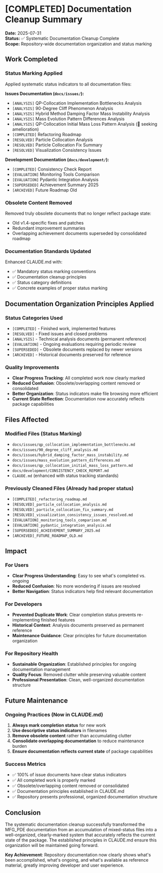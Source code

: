 # [COMPLETED] Documentation Cleanup Summary

**Date:** 2025-07-31  
**Status:** ✅ Systematic Documentation Cleanup Complete  
**Scope:** Repository-wide documentation organization and status marking

## Work Completed

### Status Marking Applied
Applied systematic status indicators to all documentation files:

**Issues Documentation (`docs/issues/`):**
- `[ANALYSIS]` QP-Collocation Implementation Bottlenecks Analysis
- `[ANALYSIS]` 90-Degree Cliff Phenomenon Analysis  
- `[ANALYSIS]` Hybrid Method Damping Factor Mass Instability Analysis
- `[ANALYSIS]` Mass Evolution Pattern Differences Analysis
- `[ANALYSIS]` QP-Collocation Initial Mass Loss Pattern Analysis (🔄 seeking amelioration)
- `[COMPLETED]` Refactoring Roadmap
- `[RESOLVED]` Particle Collocation Analysis
- `[RESOLVED]` Particle Collocation Fix Summary
- `[RESOLVED]` Visualization Consistency Issues

**Development Documentation (`docs/development/`):**
- `[COMPLETED]` Consistency Check Report
- `[EVALUATION]` Monitoring Tools Comparison
- `[EVALUATION]` Pydantic Integration Analysis  
- `[SUPERSEDED]` Achievement Summary 2025
- `[ARCHIVED]` Future Roadmap Old

### Obsolete Content Removed
Removed truly obsolete documents that no longer reflect package state:
- Old v1.4-specific fixes and patches
- Redundant improvement summaries
- Overlapping achievement documents superseded by consolidated roadmap

### Documentation Standards Updated
Enhanced CLAUDE.md with:
- ✅ Mandatory status marking conventions
- ✅ Documentation cleanup principles
- ✅ Status category definitions
- ✅ Concrete examples of proper status marking

## Documentation Organization Principles Applied

### Status Categories Used
- `[COMPLETED]` - Finished work, implemented features
- `[RESOLVED]` - Fixed issues and closed problems  
- `[ANALYSIS]` - Technical analysis documents (permanent reference)
- `[EVALUATION]` - Ongoing evaluations requiring periodic review
- `[SUPERSEDED]` - Obsolete documents replaced by newer versions
- `[ARCHIVED]` - Historical documents preserved for reference

### Quality Improvements
- **Clear Progress Tracking**: All completed work now clearly marked
- **Reduced Confusion**: Obsolete/overlapping content removed or consolidated
- **Better Organization**: Status indicators make file browsing more efficient
- **Current State Reflection**: Documentation now accurately reflects package capabilities

## Files Affected

### Modified Files (Status Marking)
- `docs/issues/qp_collocation_implementation_bottlenecks.md`
- `docs/issues/90_degree_cliff_analysis.md`
- `docs/issues/hybrid_damping_factor_mass_instability.md`
- `docs/issues/mass_evolution_pattern_differences.md`
- `docs/issues/qp_collocation_initial_mass_loss_pattern.md`
- `docs/development/CONSISTENCY_CHECK_REPORT.md`
- `CLAUDE.md` (enhanced with status tracking standards)

### Previously Cleaned Files (Already had proper status)
- `[COMPLETED]_refactoring_roadmap.md`
- `[RESOLVED]_particle_collocation_analysis.md`
- `[RESOLVED]_particle_collocation_fix_summary.md`
- `[RESOLVED]_visualization_consistency_issues_resolved.md`
- `[EVALUATION]_monitoring_tools_comparison.md`
- `[EVALUATION]_pydantic_integration_analysis.md`
- `[SUPERSEDED]_ACHIEVEMENT_SUMMARY_2025.md`
- `[ARCHIVED]_FUTURE_ROADMAP_OLD.md`

## Impact

### For Users
- **Clear Progress Understanding**: Easy to see what's completed vs. ongoing
- **Reduced Confusion**: No more wondering if issues are resolved
- **Better Navigation**: Status indicators help find relevant documentation

### For Developers  
- **Prevented Duplicate Work**: Clear completion status prevents re-implementing finished features
- **Historical Context**: Analysis documents preserved as permanent reference
- **Maintenance Guidance**: Clear principles for future documentation organization

### For Repository Health
- **Sustainable Organization**: Established principles for ongoing documentation management
- **Quality Focus**: Removed clutter while preserving valuable content
- **Professional Presentation**: Clean, well-organized documentation structure

## Future Maintenance

### Ongoing Practices (Now in CLAUDE.md)
1. **Always mark completion status** for new work
2. **Use descriptive status indicators** in filenames  
3. **Remove obsolete content** rather than accumulating clutter
4. **Consolidate overlapping documentation** to reduce maintenance burden
5. **Ensure documentation reflects current state** of package capabilities

### Success Metrics
- ✅ 100% of issue documents have clear status indicators
- ✅ All completed work is properly marked
- ✅ Obsolete/overlapping content removed or consolidated
- ✅ Documentation principles established in CLAUDE.md
- ✅ Repository presents professional, organized documentation structure

## Conclusion

The systematic documentation cleanup successfully transformed the MFG_PDE documentation from an accumulation of mixed-status files into a well-organized, clearly-marked system that accurately reflects the current state of the package. The established principles in CLAUDE.md ensure this organization will be maintained going forward.

**Key Achievement**: Repository documentation now clearly shows what's been accomplished, what's ongoing, and what's available as reference material, greatly improving developer and user experience.